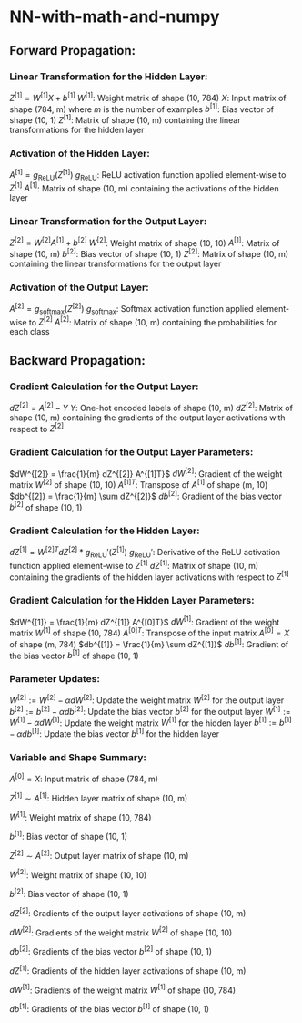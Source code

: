 # NN-with-math-and-numpy

## Forward Propagation:

### Linear Transformation for the Hidden Layer:

$Z^{[1]} = W^{[1]} X + b^{[1]}$
$W^{[1]}$: Weight matrix of shape (10, 784)
$X$: Input matrix of shape (784, m) where $m$ is the number of examples
$b^{[1]}$: Bias vector of shape (10, 1)
$Z^{[1]}$: Matrix of shape (10, m) containing the linear transformations for the hidden layer
### Activation of the Hidden Layer:

$A^{[1]} = g_{\text{ReLU}}(Z^{[1]})$
$g_{\text{ReLU}}$: ReLU activation function applied element-wise to $Z^{[1]}$
$A^{[1]}$: Matrix of shape (10, m) containing the activations of the hidden layer
### Linear Transformation for the Output Layer:

$Z^{[2]} = W^{[2]} A^{[1]} + b^{[2]}$
$W^{[2]}$: Weight matrix of shape (10, 10)
$A^{[1]}$: Matrix of shape (10, m)
$b^{[2]}$: Bias vector of shape (10, 1)
$Z^{[2]}$: Matrix of shape (10, m) containing the linear transformations for the output layer
### Activation of the Output Layer:

$A^{[2]} = g_{\text{softmax}}(Z^{[2]})$
$g_{\text{softmax}}$: Softmax activation function applied element-wise to $Z^{[2]}$
$A^{[2]}$: Matrix of shape (10, m) containing the probabilities for each class
## Backward Propagation:

### Gradient Calculation for the Output Layer:

$dZ^{[2]} = A^{[2]} - Y$
$Y$: One-hot encoded labels of shape (10, m)
$dZ^{[2]}$: Matrix of shape (10, m) containing the gradients of the output layer activations with respect to $Z^{[2]}$
### Gradient Calculation for the Output Layer Parameters:

$dW^{[2]} = \frac{1}{m} dZ^{[2]} A^{[1]T}$
$dW^{[2]}$: Gradient of the weight matrix $W^{[2]}$ of shape (10, 10)
$A^{[1]T}$: Transpose of $A^{[1]}$ of shape (m, 10)
$db^{[2]} = \frac{1}{m} \sum dZ^{[2]}$
$db^{[2]}$: Gradient of the bias vector $b^{[2]}$ of shape (10, 1)
### Gradient Calculation for the Hidden Layer:

$dZ^{[1]} = W^{[2]T} dZ^{[2]} * g_{\text{ReLU}}'(Z^{[1]})$
$g_{\text{ReLU}}'$: Derivative of the ReLU activation function applied element-wise to $Z^{[1]}$
$dZ^{[1]}$: Matrix of shape (10, m) containing the gradients of the hidden layer activations with respect to $Z^{[1]}$
### Gradient Calculation for the Hidden Layer Parameters:

$dW^{[1]} = \frac{1}{m} dZ^{[1]} A^{[0]T}$
$dW^{[1]}$: Gradient of the weight matrix $W^{[1]}$ of shape (10, 784)
$A^{[0]T}$: Transpose of the input matrix $A^{[0]} = X$ of shape (m, 784)
$db^{[1]} = \frac{1}{m} \sum dZ^{[1]}$
$db^{[1]}$: Gradient of the bias vector $b^{[1]}$ of shape (10, 1)
### Parameter Updates:

$W^{[2]} := W^{[2]} - \alpha dW^{[2]}$: Update the weight matrix $W^{[2]}$ for the output layer
$b^{[2]} := b^{[2]} - \alpha db^{[2]}$: Update the bias vector $b^{[2]}$ for the output layer
$W^{[1]} := W^{[1]} - \alpha dW^{[1]}$: Update the weight matrix $W^{[1]}$ for the hidden layer
$b^{[1]} := b^{[1]} - \alpha db^{[1]}$: Update the bias vector $b^{[1]}$ for the hidden layer
### Variable and Shape Summary:

$A^{[0]} = X$: Input matrix of shape (784, m)

$Z^{[1]} \sim A^{[1]}$: Hidden layer matrix of shape (10, m)

$W^{[1]}$: Weight matrix of shape (10, 784)

$b^{[1]}$: Bias vector of shape (10, 1)

$Z^{[2]} \sim A^{[2]}$: Output layer matrix of shape (10, m)

$W^{[2]}$: Weight matrix of shape (10, 10)

$b^{[2]}$: Bias vector of shape (10, 1)

$dZ^{[2]}$: Gradients of the output layer activations of shape (10, m)

$dW^{[2]}$: Gradients of the weight matrix $W^{[2]}$ of shape (10, 10)

$db^{[2]}$: Gradients of the bias vector $b^{[2]}$ of shape (10, 1)

$dZ^{[1]}$: Gradients of the hidden layer activations of shape (10, m)

$dW^{[1]}$: Gradients of the weight matrix $W^{[1]}$ of shape (10, 784)

$db^{[1]}$: Gradients of the bias vector $b^{[1]}$ of shape (10, 1)
